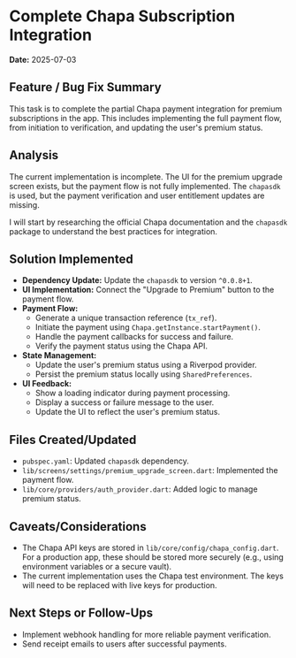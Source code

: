 # Complete Chapa Subscription Integration

**Date:** 2025-07-03

## Feature / Bug Fix Summary

This task is to complete the partial Chapa payment integration for premium subscriptions in the app. This includes implementing the full payment flow, from initiation to verification, and updating the user's premium status.

## Analysis

The current implementation is incomplete. The UI for the premium upgrade screen exists, but the payment flow is not fully implemented. The `chapasdk` is used, but the payment verification and user entitlement updates are missing.

I will start by researching the official Chapa documentation and the `chapasdk` package to understand the best practices for integration.

## Solution Implemented

*   **Dependency Update:** Update the `chapasdk` to version `^0.0.8+1`.
*   **UI Implementation:** Connect the "Upgrade to Premium" button to the payment flow.
*   **Payment Flow:**
    *   Generate a unique transaction reference (`tx_ref`).
    *   Initiate the payment using `Chapa.getInstance.startPayment()`.
    *   Handle the payment callbacks for success and failure.
    *   Verify the payment status using the Chapa API.
*   **State Management:**
    *   Update the user's premium status using a Riverpod provider.
    *   Persist the premium status locally using `SharedPreferences`.
*   **UI Feedback:**
    *   Show a loading indicator during payment processing.
    *   Display a success or failure message to the user.
    *   Update the UI to reflect the user's premium status.

## Files Created/Updated

*   `pubspec.yaml`: Updated `chapasdk` dependency.
*   `lib/screens/settings/premium_upgrade_screen.dart`: Implemented the payment flow.
*   `lib/core/providers/auth_provider.dart`: Added logic to manage premium status.

## Caveats/Considerations

*   The Chapa API keys are stored in `lib/core/config/chapa_config.dart`. For a production app, these should be stored more securely (e.g., using environment variables or a secure vault).
*   The current implementation uses the Chapa test environment. The keys will need to be replaced with live keys for production.

## Next Steps or Follow-Ups

*   Implement webhook handling for more reliable payment verification.
*   Send receipt emails to users after successful payments.
